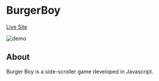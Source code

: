 # BurgerBoy

[Live Site](https://danna-aa.github.io/BurgerBoy/dist/index.html)

![demo](https://media.giphy.com/media/eM85XZicnoXgzrEobY/giphy.gif)

## About
Burger Boy is a side-scroller game developed in Javascript. 
